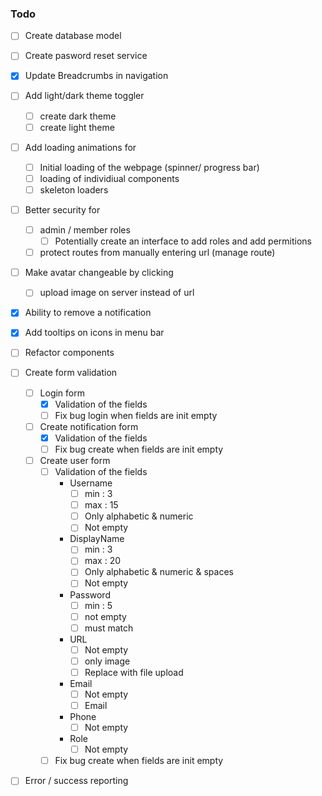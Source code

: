 ### Todo

- [ ] Create database model
- [ ] Create pasword reset service
- [x] Update Breadcrumbs in navigation
- [ ] Add light/dark theme toggler
  - [ ] create dark theme
  - [ ] create light theme
- [ ] Add loading animations for
  - [ ] Initial loading of the webpage (spinner/ progress bar)
  - [ ] loading of individiual components
  - [ ] skeleton loaders
- [ ] Better security for
  - [ ] admin / member roles
    - [ ] Potentially create an interface to add roles and add permitions
  - [ ] protect routes from manually entering url (manage route)
- [ ] Make avatar changeable by clicking
  - [ ] upload image on server instead of url
- [x] Ability to remove a notification
- [x] Add tooltips on icons in menu bar
- [ ] Refactor components
- [ ] Create form validation
    - [ ] Login form
        - [x] Validation of the fields
        - [ ] Fix bug login when fields are init empty
    - [ ] Create notification form
        - [x] Validation of the fields
        - [ ] Fix bug create when fields are init empty
    - [ ] Create user form
        - [ ] Validation of the fields
            - Username
               - [ ] min : 3 
               - [ ] max : 15
               - [ ] Only alphabetic & numeric
               - [ ] Not empty
            - DisplayName
               - [ ] min : 3 
               - [ ] max : 20
               - [ ] Only alphabetic & numeric & spaces
               - [ ] Not empty
            - Password
               - [ ] min : 5
               - [ ] not empty
               - [ ] must match
            - URL
               - [ ] Not empty
               - [ ] only image
               - [ ] Replace with file upload
            - Email
               - [ ] Not empty
               - [ ] Email
            - Phone
               - [ ] Not empty
            - Role
               - [ ] Not empty
        - [ ] Fix bug create when fields are init empty
- [ ] Error / success reporting
   
